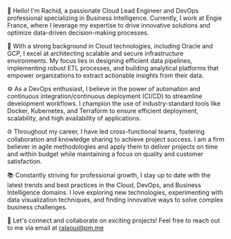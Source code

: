 👋 Hello! I'm Rachid, a passionate Cloud Lead Engineer and DevOps professional specializing in Business Intelligence. Currently, I work at Engie France, where I leverage my expertise to drive innovative solutions and optimize data-driven decision-making processes.

💼 With a strong background in Cloud technologies, including Oracle and GCP, I excel at architecting scalable and secure infrastructure environments. My focus lies in designing efficient data pipelines, implementing robust ETL processes, and building analytical platforms that empower organizations to extract actionable insights from their data.

⚙️ As a DevOps enthusiast, I believe in the power of automation and continuous integration/continuous deployment (CI/CD) to streamline development workflows. I champion the use of industry-standard tools like Docker, Kubernetes, and Terraform to ensure efficient deployment, scalability, and high availability of applications.

🌐 Throughout my career, I have led cross-functional teams, fostering collaboration and knowledge sharing to achieve project success. I am a firm believer in agile methodologies and apply them to deliver projects on time and within budget while maintaining a focus on quality and customer satisfaction.

📚 Constantly striving for professional growth, I stay up to date with the latest trends and best practices in the Cloud, DevOps, and Business Intelligence domains. I love exploring new technologies, experimenting with data visualization techniques, and finding innovative ways to solve complex business challenges.

🌟 Let's connect and collaborate on exciting projects! Feel free to reach out to me via email at ralaoui@pm.me
